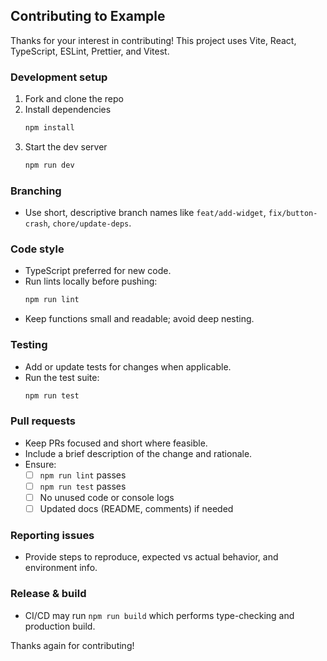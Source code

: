 ## Contributing to Example

Thanks for your interest in contributing! This project uses Vite, React, TypeScript, ESLint, Prettier, and Vitest.

### Development setup
1. Fork and clone the repo
2. Install dependencies
   ```bash
   npm install
   ```
3. Start the dev server
   ```bash
   npm run dev
   ```

### Branching
- Use short, descriptive branch names like `feat/add-widget`, `fix/button-crash`, `chore/update-deps`.

### Code style
- TypeScript preferred for new code.
- Run lints locally before pushing:
  ```bash
  npm run lint
  ```
- Keep functions small and readable; avoid deep nesting.

### Testing
- Add or update tests for changes when applicable.
- Run the test suite:
  ```bash
  npm run test
  ```

### Pull requests
- Keep PRs focused and short where feasible.
- Include a brief description of the change and rationale.
- Ensure:
  - [ ] `npm run lint` passes
  - [ ] `npm run test` passes
  - [ ] No unused code or console logs
  - [ ] Updated docs (README, comments) if needed

### Reporting issues
- Provide steps to reproduce, expected vs actual behavior, and environment info.

### Release & build
- CI/CD may run `npm run build` which performs type-checking and production build.

Thanks again for contributing!